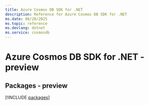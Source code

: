 ```yaml
---
title: Azure Cosmos DB SDK for .NET
description: Reference for Azure Cosmos DB SDK for .NET
ms.date: 08/28/2025
ms.topic: reference
ms.devlang: dotnet
ms.service: cosmosdb
---
```

# Azure Cosmos DB SDK for .NET - preview
## Packages - preview
[!INCLUDE [packages](cosmos-db-index.md)]
